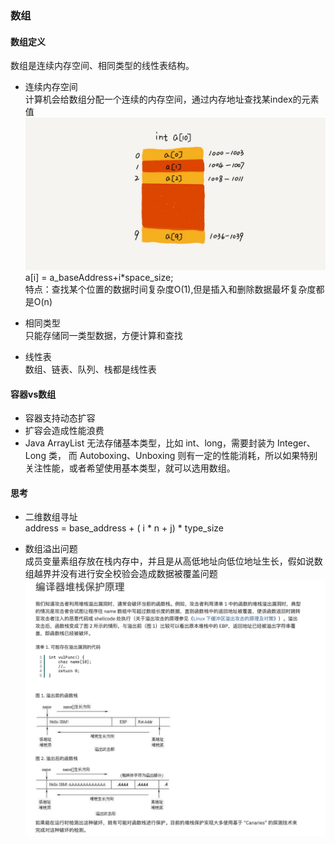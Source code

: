 ### 数组

#### 数组定义
数组是连续内存空间、相同类型的线性表结构。    

- 连续内存空间   
计算机会给数组分配一个连续的内存空间，通过内存地址查找某index的元素值  
![内存地址](../img/array-memory.jpeg)
a[i] = a_baseAddress+i*space_size;  
特点：查找某个位置的数据时间复杂度O(1),但是插入和删除数据最坏复杂度都是O(n)  

- 相同类型   
只能存储同一类型数据，方便计算和查找  

- 线性表   
数组、链表、队列、栈都是线性表

#### 容器vs数组   

- 容器支持动态扩容
- 扩容会造成性能浪费
- Java ArrayList 无法存储基本类型，比如 int、long，需要封装为 Integer、Long 类，
而 Autoboxing、Unboxing 则有一定的性能消耗，所以如果特别关注性能，或者希望使用基本类型，就可以选用数组。


#### 思考   

- 二维数组寻址  
address = base_address + ( i * n + j) * type_size  

- 数组溢出问题   
成员变量素组存放在栈内存中，并且是从高低地址向低位地址生长，假如说数组越界并没有进行安全校验会造成数据被覆盖问题  
![数组越界](../img/outIndex.jpg)



